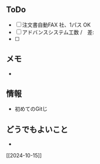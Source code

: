 ## ToDo
- [ ] 注文書自動FAX 社、1パス OK
- [ ] アドバンスシステム工数 /　差: 
- [ ] 


## メモ
- 


## 情報
- 初めてのGitじ


## どうでもよいこと
- 


[[2024-10-15]]


